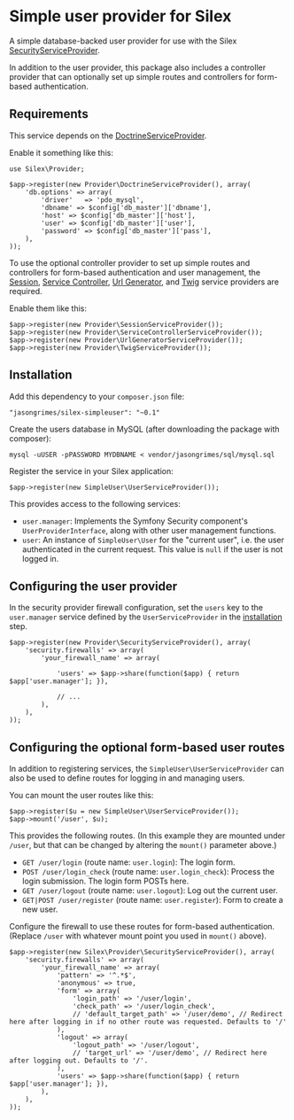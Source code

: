 Simple user provider for Silex
==============================

A simple database-backed user provider for use with the Silex [SecurityServiceProvider](http://silex.sensiolabs.org/doc/providers/security.html).

In addition to the user provider, this package also includes a controller provider that can optionally set up simple routes and controllers for form-based authentication.

Requirements
------------

This service depends on the [DoctrineServiceProvider](http://silex.sensiolabs.org/doc/providers/doctrine.html).

Enable it something like this:

    use Silex\Provider;

    $app->register(new Provider\DoctrineServiceProvider(), array(
        'db.options' => array(
            'driver'   => 'pdo_mysql',
            'dbname' => $config['db_master']['dbname'],
            'host' => $config['db_master']['host'],
            'user' => $config['db_master']['user'],
            'password' => $config['db_master']['pass'],
        ),
    ));

To use the optional controller provider to set up simple routes and controllers for form-based authentication and user management,
the [Session](http://silex.sensiolabs.org/doc/providers/session.html),
[Service Controller](http://silex.sensiolabs.org/doc/providers/service_controller.html),
[Url Generator](http://silex.sensiolabs.org/doc/providers/url_generator.html),
and [Twig](http://silex.sensiolabs.org/doc/providers/twig.html)
service providers are required.

Enable them like this:

    $app->register(new Provider\SessionServiceProvider()); 
    $app->register(new Provider\ServiceControllerServiceProvider()); 
    $app->register(new Provider\UrlGeneratorServiceProvider()); 
    $app->register(new Provider\TwigServiceProvider()); 

Installation
------------

Add this dependency to your `composer.json` file:

    "jasongrimes/silex-simpleuser": "~0.1"

Create the users database in MySQL (after downloading the package with composer):

    mysql -uUSER -pPASSWORD MYDBNAME < vendor/jasongrimes/sql/mysql.sql

Register the service in your Silex application:

    $app->register(new SimpleUser\UserServiceProvider());

This provides access to the following services:

* `user.manager`: Implements the Symfony Security component's `UserProviderInterface`, along with other user management functions.
* `user`: An instance of `SimpleUser\User` for the "current user", i.e. the user authenticated in the current request. This value is `null` if the user is not logged in.

Configuring the user provider
-----------------------------

In the security provider firewall configuration, set the `users` key to the `user.manager` service defined by the `UserServiceProvider` in the [installation](#installation) step.

    $app->register(new Provider\SecurityServiceProvider(), array(
        'security.firewalls' => array(
            'your_firewall_name' => array(

                'users' => $app->share(function($app) { return $app['user.manager']; }),

                // ...
            ),
        ),
    ));

Configuring the optional form-based user routes
-----------------------------------------------

In addition to registering services, the `SimpleUser\UserServiceProvider` can also be used to define routes for logging in and managing users. 

You can mount the user routes like this:

    $app->register($u = new SimpleUser\UserServiceProvider());
    $app->mount('/user', $u);

This provides the following routes. (In this example they are mounted under `/user`, but that can be changed by altering the `mount()` parameter above.)

* `GET /user/login` (route name: `user.login`): The login form.
* `POST /user/login_check` (route name: `user.login_check`): Process the login submission. The login form POSTs here.
* `GET /user/logout` (route name: `user.logout`): Log out the current user.
* `GET|POST /user/register` (route name: `user.register`): Form to create a new user.

Configure the firewall to use these routes for form-based authentication. (Replace `/user` with whatever mount point you used in `mount()` above).

    $app->register(new Silex\Provider\SecurityServiceProvider(), array(
        'security.firewalls' => array(
            'your_firewall_name' => array(
                'pattern' => '^.*$',
                'anonymous' => true,
                'form' => array(
                    'login_path' => '/user/login',
                    'check_path' => '/user/login_check',
                    // 'default_target_path' => '/user/demo', // Redirect here after logging in if no other route was requested. Defaults to '/'
                ),
                'logout' => array(
                    'logout_path' => '/user/logout',
                    // 'target_url' => '/user/demo', // Redirect here after logging out. Defaults to '/'.
                ),
                'users' => $app->share(function($app) { return $app['user.manager']; }),
            ),
        ),
    ));


